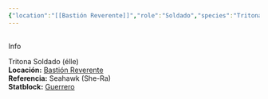 ```yaml
---
{"location":"[[Bastión Reverente]]","role":"Soldado","species":"Tritona","pronouns":"élle","reference":"Seahawk (She-Ra)","description":"Tritona Soldado (élle)","statblock":"[[Guerrero]]","patron":"","type":"Personas","dg-publish":false,"dg-publish-dm":true,"permalink":"/personas/alexi/","dgPassFrontmatter":true}
---
```


<p><span><div data-callout-metadata="" data-callout-fold="" data-callout="info" class="callout node-insert-event"><div class="callout-title" dir="auto"><div class="callout-icon"><svg width="16" height="16"></svg></div><div class="callout-title-inner">Info</div></div><div class="callout-content">
<p dir="auto">Tritona Soldado (élle)<br>
<strong>Locación:</strong> <a data-tooltip-position="top" aria-label="Bastión Reverente" data-href="Bastión Reverente" href="Bastión Reverente" class="internal-link" target="_blank" rel="noopener nofollow">Bastión Reverente</a><br>
<strong>Referencia:</strong> Seahawk (She-Ra)<br>
<strong>Statblock:</strong> <a data-tooltip-position="top" aria-label="Statblocks/Guerrero.md" data-href="Statblocks/Guerrero.md" href="Statblocks/Guerrero.md" class="internal-link" target="_blank" rel="noopener nofollow">Guerrero</a></p>
</div></div></span></p>